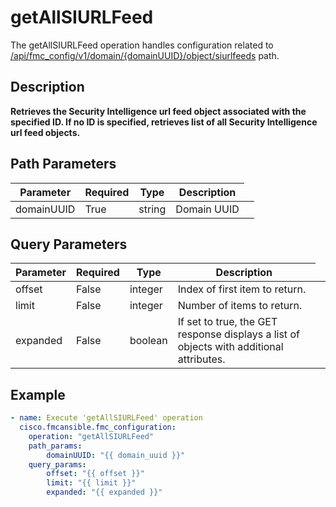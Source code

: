 # getAllSIURLFeed

The getAllSIURLFeed operation handles configuration related to [/api/fmc_config/v1/domain/{domainUUID}/object/siurlfeeds](/paths//api/fmc_config/v1/domain/{domain_uuid}/object/siurlfeeds.md) path.&nbsp;
## Description
**Retrieves the Security Intelligence url feed object associated with the specified ID. If no ID is specified, retrieves list of all Security Intelligence url feed objects.**

## Path Parameters
| Parameter | Required | Type | Description |
| --------- | -------- | ---- | ----------- |
| domainUUID | True | string <td colspan=3> Domain UUID |

## Query Parameters
| Parameter | Required | Type | Description |
| --------- | -------- | ---- | ----------- |
| offset | False | integer <td colspan=3> Index of first item to return. |
| limit | False | integer <td colspan=3> Number of items to return. |
| expanded | False | boolean <td colspan=3> If set to true, the GET response displays a list of objects with additional attributes. |

## Example
```yaml
- name: Execute 'getAllSIURLFeed' operation
  cisco.fmcansible.fmc_configuration:
    operation: "getAllSIURLFeed"
    path_params:
        domainUUID: "{{ domain_uuid }}"
    query_params:
        offset: "{{ offset }}"
        limit: "{{ limit }}"
        expanded: "{{ expanded }}"

```